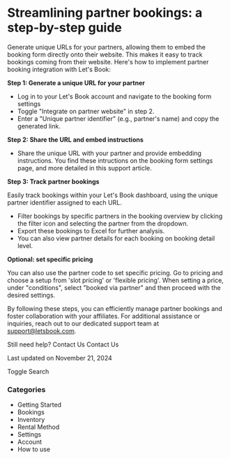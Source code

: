 Streamlining partner bookings: a step-by-step guide
===================================================

Generate unique URLs for your partners, allowing them to embed the booking form directly onto their website. This makes it easy to track bookings coming from their website. Here's how to implement partner booking integration with Let's Book:

  

**Step 1: Generate a unique URL for your partner**

* Log in to your Let's Book account and navigate to the booking form settings
* Toggle "Integrate on partner website" in step 2.
* Enter a "Unique partner identifier" (e.g., partner's name) and copy the generated link.

**Step 2: Share the URL and embed instructions**

* Share the unique URL with your partner and provide embedding instructions. You find these intructions on the booking form settings page, and more detailed in this support article.

  

**Step 3: Track partner bookings**

Easily track bookings within your Let's Book dashboard, using the unique partner identifier assigned to each URL.

* Filter bookings by specific partners in the booking overview by clicking the filter icon and selecting the partner from the dropdown.
* Export these bookings to Excel for further analysis.
* You can also view partner details for each booking on booking detail level.

  

**Optional: set specific pricing**

You can also use the partner code to set specific pricing. Go to pricing and choose a setup from 'slot pricing' or 'flexible pricing'. When setting a price, under "conditions", select "booked via partner" and then proceed with the desired settings.

  

By following these steps, you can efficiently manage partner bookings and foster collaboration with your affiliates. For additional assistance or inquiries, reach out to our dedicated support team at support@letsbook.com.

Still need help?
Contact Us
Contact Us

Last updated on November 21, 2024






Toggle Search

### Categories

* Getting Started
* Bookings
* Inventory
* Rental Method
* Settings
* Account
* How to use